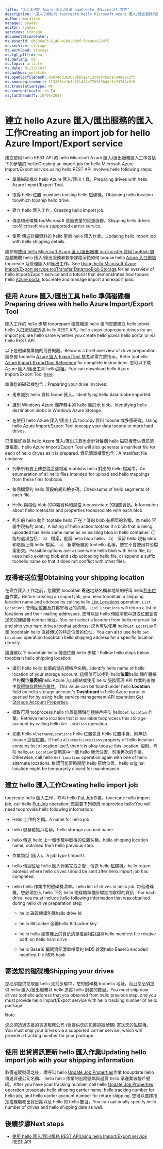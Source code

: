 ```yaml
---
title: "匯入工作的 Azure 匯入/匯出 aaaCreate |Microsoft 文件"
description: "深入了解如何 toocreate hello Microsoft Azure 匯入/匯出服務的匯入。"
author: muralikk
manager: syadav
editor: syadav
services: storage
documentationcenter: 
ms.assetid: 8b886e83-6148-4149-9d0f-5d48ec822475
ms.service: storage
ms.workload: storage
ms.tgt_pltfrm: na
ms.devlang: na
ms.topic: article
ms.date: 01/23/2017
ms.author: muralikk
ms.openlocfilehash: da974c33a3688bb5e2412c8bfcbeca704096c2fc
ms.sourcegitcommit: 523283cc1b3c37c428e77850964dc1c33742c5f0
ms.translationtype: MT
ms.contentlocale: zh-TW
ms.lasthandoff: 10/06/2017
---
```

# <a name="creating-an-import-job-for-hello-azure-importexport-service"></a><span data-ttu-id="b0b97-103">建立 hello Azure 匯入/匯出服務的匯入工作</span><span class="sxs-lookup"><span data-stu-id="b0b97-103">Creating an import job for hello Azure Import/Export service</span></span>

<span data-ttu-id="b0b97-104">建立使用 hello REST API 的 hello Microsoft Azure 匯入/匯出服務匯入工作包括下列步驟的 hello:</span><span class="sxs-lookup"><span data-stu-id="b0b97-104">Creating an import job for hello Microsoft Azure Import/Export service using hello REST API involves hello following steps:</span></span>

-   <span data-ttu-id="b0b97-105">準備磁碟機以 hello Azure 匯入/匯出工具。</span><span class="sxs-lookup"><span data-stu-id="b0b97-105">Preparing drives with hello Azure Import/Export Tool.</span></span>

-   <span data-ttu-id="b0b97-106">取得 hello 位置 toowhich tooship hello 磁碟機。</span><span class="sxs-lookup"><span data-stu-id="b0b97-106">Obtaining hello location toowhich tooship hello drive.</span></span>

-   <span data-ttu-id="b0b97-107">建立 hello 匯入工作。</span><span class="sxs-lookup"><span data-stu-id="b0b97-107">Creating hello import job.</span></span>

-   <span data-ttu-id="b0b97-108">傳送嗨光碟機 tooMicrosoft 透過支援的貨運服務。</span><span class="sxs-lookup"><span data-stu-id="b0b97-108">Shipping hello drives tooMicrosoft via a supported carrier service.</span></span>

-   <span data-ttu-id="b0b97-109">使用 傳送詳細資料的 hello 更新 hello 匯入作業。</span><span class="sxs-lookup"><span data-stu-id="b0b97-109">Updating hello import job with hello shipping details.</span></span>

 <span data-ttu-id="b0b97-110">請參閱[使用 hello Microsoft Azure 匯入/匯出服務 tooTransfer 資料 tooBlob 儲存體](storage-import-export-service.md)概觀 hello 匯入/匯出服務和教學課程示範如何 toouse hello [Azure 入口網站](https://portal.azure.com/)toocreate 及管理匯入和匯出工作。</span><span class="sxs-lookup"><span data-stu-id="b0b97-110">See [Using hello Microsoft Azure Import/Export service tooTransfer Data tooBlob Storage](storage-import-export-service.md) for an overview of hello Import/Export service and a tutorial that demonstrates how toouse hello [Azure  portal](https://portal.azure.com/) toocreate and manage import and export jobs.</span></span>

## <a name="preparing-drives-with-hello-azure-importexport-tool"></a><span data-ttu-id="b0b97-111">使用 Azure 匯入/匯出工具 hello 準備磁碟機</span><span class="sxs-lookup"><span data-stu-id="b0b97-111">Preparing drives with hello Azure Import/Export Tool</span></span>

<span data-ttu-id="b0b97-112">匯入工作的 hello 步驟 tooprepare 磁碟機是 hello 相同您要建立 hello jobvia hello 入口網站或透過 hello REST API。</span><span class="sxs-lookup"><span data-stu-id="b0b97-112">hello steps tooprepare drives for an import job are hello same whether you create hello jobvia hello portal or via hello REST API.</span></span>

<span data-ttu-id="b0b97-113">以下是磁碟機準備的簡要概觀。</span><span class="sxs-lookup"><span data-stu-id="b0b97-113">Below is a brief overview of drive preparation.</span></span> <span data-ttu-id="b0b97-114">請參閱 toohello [Azure 匯入 ExportTool 參考](storage-import-export-tool-how-to-v1.md)如需完整指示。</span><span class="sxs-lookup"><span data-stu-id="b0b97-114">Refer toohello [Azure Import-ExportTool Reference](storage-import-export-tool-how-to-v1.md) for complete instructions.</span></span> <span data-ttu-id="b0b97-115">您可以下載 Azure 匯入/匯出工具 hello[這裡](http://go.microsoft.com/fwlink/?LinkID=301900)。</span><span class="sxs-lookup"><span data-stu-id="b0b97-115">You can download hello Azure Import/Export Tool [here](http://go.microsoft.com/fwlink/?LinkID=301900).</span></span>

<span data-ttu-id="b0b97-116">準備您的磁碟機包含︰</span><span class="sxs-lookup"><span data-stu-id="b0b97-116">Preparing your drive involves:</span></span>

-   <span data-ttu-id="b0b97-117">用來識別 hello 資料 toobe 匯入。</span><span class="sxs-lookup"><span data-stu-id="b0b97-117">Identifying hello data toobe imported.</span></span>

-   <span data-ttu-id="b0b97-118">識別 Windows Azure 儲存體中的 hello 目的地 blob。</span><span class="sxs-lookup"><span data-stu-id="b0b97-118">Identifying hello destination blobs in Windows Azure Storage.</span></span>

-   <span data-ttu-id="b0b97-119">在使用 hello Azure 匯入/匯出工具 toocopy 資料 tooone 或多個硬碟。</span><span class="sxs-lookup"><span data-stu-id="b0b97-119">Using hello Azure Import/Export Tool toocopy your data tooone or more hard drives.</span></span>

 <span data-ttu-id="b0b97-120">已準備好為其 hello Azure 匯入/匯出工具也會針對每個 hello 磁碟機產生資訊清單檔案。</span><span class="sxs-lookup"><span data-stu-id="b0b97-120">hello Azure Import/Export Tool will also generate a manifest file for each of hello drives as it is prepared.</span></span> <span data-ttu-id="b0b97-121">資訊清單檔案包含︰</span><span class="sxs-lookup"><span data-stu-id="b0b97-121">A manifest file contains:</span></span>

-   <span data-ttu-id="b0b97-122">列舉所有要上傳並從這些檔案 tooblobs hello 對應的 hello 檔案中。</span><span class="sxs-lookup"><span data-stu-id="b0b97-122">An enumeration of all hello files intended for upload and hello mappings from these files tooblobs.</span></span>

-   <span data-ttu-id="b0b97-123">每個檔案的 hello 區段的總和檢查碼。</span><span class="sxs-lookup"><span data-stu-id="b0b97-123">Checksums of hello segments of each file.</span></span>

-   <span data-ttu-id="b0b97-124">Hello 與每個 blob 的中繼資料和屬性 tooassociate 的相關資訊。</span><span class="sxs-lookup"><span data-stu-id="b0b97-124">Information about hello metadata and properties tooassociate with each blob.</span></span>

-   <span data-ttu-id="b0b97-125">列出的 hello 動作 tootake hello 正在上傳的 blob 有相同的名稱，為 hello 容器中現有的 blob。</span><span class="sxs-lookup"><span data-stu-id="b0b97-125">A listing of hello action tootake if a blob that is being uploaded has hello same name as an existing blob in hello container.</span></span> <span data-ttu-id="b0b97-126">可能的選項包括： a） 檔案，覆寫 hello blob hello、 b） 保留 hello 現有 blob 和略過上傳 hello 檔案、 c） 新增後置詞 toohello 名稱，使它不會使用其他檔案衝突。</span><span class="sxs-lookup"><span data-stu-id="b0b97-126">Possible options are: a) overwrite hello blob with hello file, b) keep hello existing blob and skip uploading hello file, c) append a suffix toohello name so that it does not conflict with other files.</span></span>

## <a name="obtaining-your-shipping-location"></a><span data-ttu-id="b0b97-127">取得寄送位置</span><span class="sxs-lookup"><span data-stu-id="b0b97-127">Obtaining your shipping location</span></span>

<span data-ttu-id="b0b97-128">在建立匯入工作之前，您需要 tooobtain 寄送地點名稱和地址的呼叫 hello[列出位置](/rest/api/storageimportexport/listlocations)作業。</span><span class="sxs-lookup"><span data-stu-id="b0b97-128">Before creating an import job, you need tooobtain a shipping location name and address by calling hello [List Locations](/rest/api/storageimportexport/listlocations) operation.</span></span> <span data-ttu-id="b0b97-129">`List Locations` 會傳回位置及其郵寄地址的清單。</span><span class="sxs-lookup"><span data-stu-id="b0b97-129">`List Locations` will return a list of locations and their mailing addresses.</span></span> <span data-ttu-id="b0b97-130">您可以從 hello 傳回清單中選取位置並寄送您的硬碟機 toothat 地址。</span><span class="sxs-lookup"><span data-stu-id="b0b97-130">You can select a location from hello returned list and ship your hard drives toothat address.</span></span> <span data-ttu-id="b0b97-131">您也可以使用 hello`Get Location`作業 tooobtain hello 直接傳送的特定位置的位址。</span><span class="sxs-lookup"><span data-stu-id="b0b97-131">You can also use hello `Get Location` operation tooobtain hello shipping address for a specific location directly.</span></span>

 <span data-ttu-id="b0b97-132">請遵循以下 tooobtain hello 傳送位置 hello 步驟：</span><span class="sxs-lookup"><span data-stu-id="b0b97-132">Follow hello steps below tooobtain hello shipping location:</span></span>

-   <span data-ttu-id="b0b97-133">識別 hello hello 位置的儲存體帳戶名稱。</span><span class="sxs-lookup"><span data-stu-id="b0b97-133">Identify hello name of hello location of your storage account.</span></span> <span data-ttu-id="b0b97-134">這個值可以找到 hello**位置**hello 儲存體帳戶的欄位**儀表板**hello Azure 入口網站或使用 hello 服務管理 API 作業的查詢中[取得儲存體帳戶屬性](/rest/api/storagerp/storageaccounts#StorageAccounts_GetProperties)。</span><span class="sxs-lookup"><span data-stu-id="b0b97-134">This value can be found under hello **Location** field on hello storage account's **Dashboard** in hello Azure portal or queried for by using hello service management API operation [Get Storage Account Properties](/rest/api/storagerp/storageaccounts#StorageAccounts_GetProperties).</span></span>

-   <span data-ttu-id="b0b97-135">擷取可用 tooprocess hello 位置這個儲存體帳戶呼叫 hello`Get Location`作業。</span><span class="sxs-lookup"><span data-stu-id="b0b97-135">Retrieve hello location that is available tooprocess this storage account by calling hello `Get Location` operation.</span></span>

-   <span data-ttu-id="b0b97-136">如果 hello `AlternateLocations` hello 位置包含 hello 位置本身，則無妨 toouse 這個位置。</span><span class="sxs-lookup"><span data-stu-id="b0b97-136">If hello `AlternateLocations` property of hello location contains hello location itself, then it is okay toouse this location.</span></span> <span data-ttu-id="b0b97-137">否則，呼叫 hello`Get Location`使用其中一個 hello 替代位置，然後再次的作業。</span><span class="sxs-lookup"><span data-stu-id="b0b97-137">Otherwise, call hello `Get Location` operation again with one of hello alternate locations.</span></span> <span data-ttu-id="b0b97-138">維護可能暫時關閉 hello 原始位置。</span><span class="sxs-lookup"><span data-stu-id="b0b97-138">hello original location might be temporarily closed for maintenance.</span></span>

## <a name="creating-hello-import-job"></a><span data-ttu-id="b0b97-139">建立 hello 匯入工作</span><span class="sxs-lookup"><span data-stu-id="b0b97-139">Creating hello import job</span></span>
<span data-ttu-id="b0b97-140">toocreate hello 匯入工作，呼叫 hello [Put Job](/rest/api/storageimportexport/jobs#Jobs_CreateOrUpdate)作業。</span><span class="sxs-lookup"><span data-stu-id="b0b97-140">toocreate hello import job, call hello [Put Job](/rest/api/storageimportexport/jobs#Jobs_CreateOrUpdate) operation.</span></span> <span data-ttu-id="b0b97-141">您需要下列資訊 tooprovide hello:</span><span class="sxs-lookup"><span data-stu-id="b0b97-141">You will need tooprovide hello following information:</span></span>

-   <span data-ttu-id="b0b97-142">Hello 工作的名稱。</span><span class="sxs-lookup"><span data-stu-id="b0b97-142">A name for hello job.</span></span>

-   <span data-ttu-id="b0b97-143">hello 儲存體帳戶名稱。</span><span class="sxs-lookup"><span data-stu-id="b0b97-143">hello storage account name.</span></span>

-   <span data-ttu-id="b0b97-144">hello 傳送 hello 上一個步驟中取得的位置名稱。</span><span class="sxs-lookup"><span data-stu-id="b0b97-144">hello shipping location name, obtained from hello previous step.</span></span>

-   <span data-ttu-id="b0b97-145">作業類型 (匯入)。</span><span class="sxs-lookup"><span data-stu-id="b0b97-145">A job type (Import).</span></span>

-   <span data-ttu-id="b0b97-146">hello 傳回位址 hello 匯入作業完成之後，傳送 hello 磁碟機。</span><span class="sxs-lookup"><span data-stu-id="b0b97-146">hello return address where hello drives should be sent after hello import job has completed.</span></span>

-   <span data-ttu-id="b0b97-147">hello hello 作業中的磁碟機清單。</span><span class="sxs-lookup"><span data-stu-id="b0b97-147">hello list of drives in hello job.</span></span> <span data-ttu-id="b0b97-148">每個磁碟機，您必須加入 hello 下列 hello 磁碟機準備步驟期間取得的資訊：</span><span class="sxs-lookup"><span data-stu-id="b0b97-148">For each drive, you must include hello following information that was obtained during hello drive preparation step:</span></span>

    -   <span data-ttu-id="b0b97-149">hello 磁碟機識別碼</span><span class="sxs-lookup"><span data-stu-id="b0b97-149">hello drive Id</span></span>

    -   <span data-ttu-id="b0b97-150">hello BitLocker 金鑰</span><span class="sxs-lookup"><span data-stu-id="b0b97-150">hello BitLocker key</span></span>

    -   <span data-ttu-id="b0b97-151">hello hello 硬碟機上的資訊清單檔案相對路徑</span><span class="sxs-lookup"><span data-stu-id="b0b97-151">hello manifest file relative path on hello hard drive</span></span>

    -   <span data-ttu-id="b0b97-152">hello Base16 編碼資訊清單檔案的 MD5 雜湊</span><span class="sxs-lookup"><span data-stu-id="b0b97-152">hello Base16 encoded manifest file MD5 hash</span></span>

## <a name="shipping-your-drives"></a><span data-ttu-id="b0b97-153">寄送您的磁碟機</span><span class="sxs-lookup"><span data-stu-id="b0b97-153">Shipping your drives</span></span>
<span data-ttu-id="b0b97-154">您必須提供您取自 hello 先前步驟中，您的磁碟機 toohello 地址，而且您必須提供 hello 匯入/匯出服務以 hello 追蹤 hello 封裝的數目。</span><span class="sxs-lookup"><span data-stu-id="b0b97-154">You must ship your drives toohello address that you obtained from hello previous step, and you must provide hello Import/Export service with hello tracking number of hello package.</span></span>

> [!NOTE]
>  <span data-ttu-id="b0b97-155">您必須透過支援的貨運服務公司 (會提供您的包裹追蹤號碼) 寄送您的磁碟機。</span><span class="sxs-lookup"><span data-stu-id="b0b97-155">You must ship your drives via a supported carrier service, which will provide a tracking number for your package.</span></span>

## <a name="updating-hello-import-job-with-your-shipping-information"></a><span data-ttu-id="b0b97-156">使用 出貨資訊更新 hello 匯入作業</span><span class="sxs-lookup"><span data-stu-id="b0b97-156">Updating hello import job with your shipping information</span></span>
<span data-ttu-id="b0b97-157">取得追蹤號碼之後，請呼叫 hello [Update Job Properties](/api/storageimportexport/jobs#Jobs_Update)作業 tooupdate hello 傳送貨運公司名稱、 hello hello 作業的追蹤號碼與退貨 hello 承運業者帳戶號碼。</span><span class="sxs-lookup"><span data-stu-id="b0b97-157">After you have your tracking number, call hello [Update Job Properties](/api/storageimportexport/jobs#Jobs_Update) operation tooupdate hello shipping carrier name, hello tracking number for hello job, and hello carrier account number for return shipping.</span></span> <span data-ttu-id="b0b97-158">您可以選擇指定磁碟機和出貨日期以及 hello 的 hello 數目。</span><span class="sxs-lookup"><span data-stu-id="b0b97-158">You can optionally specify hello number of drives and hello shipping date as well.</span></span>

## <a name="next-steps"></a><span data-ttu-id="b0b97-159">後續步驟</span><span class="sxs-lookup"><span data-stu-id="b0b97-159">Next steps</span></span>

* [<span data-ttu-id="b0b97-160">使用 hello 匯入/匯出服務 REST API</span><span class="sxs-lookup"><span data-stu-id="b0b97-160">Using hello Import/Export service REST API</span></span>](storage-import-export-using-the-rest-api.md)
